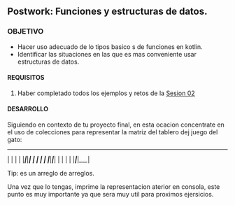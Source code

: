 ## Postwork: Funciones y estructuras de datos.

### OBJETIVO

- Hacer uso adecuado de lo tipos basico s de funciones en kotlin.
- Identificar las situaciones en las que es mas conveniente usar estructuras de datos.

#### REQUISITOS

1. Haber completado todos los ejemplos y retos de la [Sesion 02](/../../tree/master/Sesion-02/)

#### DESARROLLO

Siguiendo en contexto de tu proyecto final, en esta ocacion concentrate en el uso de colecciones para representar la matriz del tablero dej juego del gato:

 ___ ___ ___
|   |   |   |
|___|___|___|
|   |   |   |
|___|___|___|
|   |   |   |
|___|___|___|

Tip: es un arreglo de arreglos.

Una vez que lo tengas, imprime la representacion aterior en consola, este punto es muy importante ya que sera muy util para proximos ejersicios.